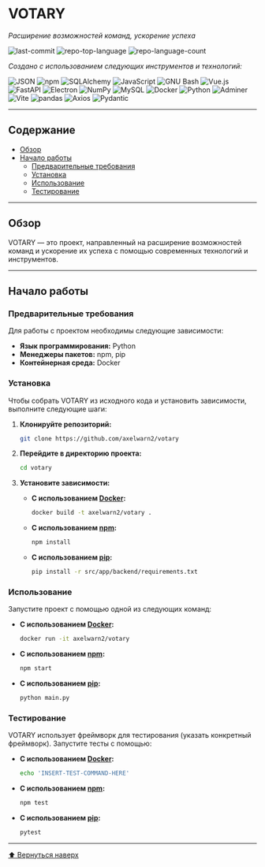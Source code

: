 # VOTARY

*Расширение возможностей команд, ускорение успеха*

![last-commit](https://img.shields.io/github/last-commit/axelwarn2/votary?style=flat&logo=git&logoColor=white&color=0080ff)
![repo-top-language](https://img.shields.io/github/languages/top/axelwarn2/votary?style=flat&color=0080ff)
![repo-language-count](https://img.shields.io/github/languages/count/axelwarn2/votary?style=flat&color=0080ff)

*Создано с использованием следующих инструментов и технологий:*

![JSON](https://img.shields.io/badge/JSON-000000.svg?style=flat&logo=JSON&logoColor=white)
![npm](https://img.shields.io/badge/npm-CB3837.svg?style=flat&logo=npm&logoColor=white)
![SQLAlchemy](https://img.shields.io/badge/SQLAlchemy-D71F00.svg?style=flat&logo=SQLAlchemy&logoColor=white)
![JavaScript](https://img.shields.io/badge/JavaScript-F7DF1E.svg?style=flat&logo=JavaScript&logoColor=black)
![GNU Bash](https://img.shields.io/badge/GNU%20Bash-4EAA25.svg?style=flat&logo=GNU-Bash&logoColor=white)
![Vue.js](https://img.shields.io/badge/Vue.js-4FC08D.svg?style=flat&logo=vuedotjs&logoColor=white)
![FastAPI](https://img.shields.io/badge/FastAPI-009688.svg?style=flat&logo=FastAPI&logoColor=white)
![Electron](https://img.shields.io/badge/Electron-47848F.svg?style=flat&logo=Electron&logoColor=white)
![NumPy](https://img.shields.io/badge/NumPy-013243.svg?style=flat&logo=NumPy&logoColor=white)
![MySQL](https://img.shields.io/badge/MySQL-4479A1.svg?style=flat&logo=MySQL&logoColor=white)
![Docker](https://img.shields.io/badge/Docker-2496ED.svg?style=flat&logo=Docker&logoColor=white)
![Python](https://img.shields.io/badge/Python-3776AB.svg?style=flat&logo=Python&logoColor=white)
![Adminer](https://img.shields.io/badge/Adminer-34567C.svg?style=flat&logo=Adminer&logoColor=white)
![Vite](https://img.shields.io/badge/Vite-646CFF.svg?style=flat&logo=Vite&logoColor=white)
![pandas](https://img.shields.io/badge/pandas-150458.svg?style=flat&logo=pandas&logoColor=white)
![Axios](https://img.shields.io/badge/Axios-5A29E4.svg?style=flat&logo=Axios&logoColor=white)
![Pydantic](https://img.shields.io/badge/Pydantic-E92063.svg?style=flat&logo=Pydantic&logoColor=white)

---

## Содержание

- [Обзор](#обзор)
- [Начало работы](#начало-работы)
  - [Предварительные требования](#предварительные-требования)
  - [Установка](#установка)
  - [Использование](#использование)
  - [Тестирование](#тестирование)

---

## Обзор

VOTARY — это проект, направленный на расширение возможностей команд и ускорение их успеха с помощью современных технологий и инструментов.

---

## Начало работы

### Предварительные требования

Для работы с проектом необходимы следующие зависимости:

- **Язык программирования:** Python
- **Менеджеры пакетов:** npm, pip
- **Контейнерная среда:** Docker

### Установка

Чтобы собрать VOTARY из исходного кода и установить зависимости, выполните следующие шаги:

1. **Клонируйте репозиторий:**
   ```sh
   git clone https://github.com/axelwarn2/votary
   ```

2. **Перейдите в директорию проекта:**
   ```sh
   cd votary
   ```

3. **Установите зависимости:**

   - **С использованием [Docker](https://www.docker.com/):**
     ```sh
     docker build -t axelwarn2/votary .
     ```

   - **С использованием [npm](https://www.npmjs.com/):**
     ```sh
     npm install
     ```

   - **С использованием [pip](https://pypi.org/project/pip/):**
     ```sh
     pip install -r src/app/backend/requirements.txt
     ```

### Использование

Запустите проект с помощью одной из следующих команд:

- **С использованием [Docker](https://www.docker.com/):**
  ```sh
  docker run -it axelwarn2/votary
  ```

- **С использованием [npm](https://www.npmjs.com/):**
  ```sh
  npm start
  ```

- **С использованием [pip](https://pypi.org/project/pip/):**
  ```sh
  python main.py
  ```

### Тестирование

VOTARY использует фреймворк для тестирования (указать конкретный фреймворк). Запустите тесты с помощью:

- **С использованием [Docker](https://www.docker.com/):**
  ```sh
  echo 'INSERT-TEST-COMMAND-HERE'
  ```

- **С использованием [npm](https://www.npmjs.com/):**
  ```sh
  npm test
  ```

- **С использованием [pip](https://pypi.org/project/pip/):**
  ```sh
  pytest
  ```

---

[⬆ Вернуться наверх](#votary)
